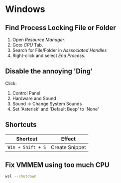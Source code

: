 # Windows

## Find Process Locking File or Folder

1. Open _Resource Manager_.
2. Goto _CPU_ Tab.
3. Search for File/Folder in _Asssociated Handles_
4. Right-click and select _End Process_.

## Disable the annoying 'Ding'

Click:

1.  Control Panel
2.  Hardware and Sound
3.  Sound -> Change System Sounds
4.  Set 'Asterisk' and 'Default Beep' to 'None'

## Shortcuts

| Shortcut          | Effect         |
| ----------------- | -------------- |
| `Win + Shift + S` | Create Snippet |

## Fix VMMEM using too much CPU

```bash
wsl --shutdown
```
